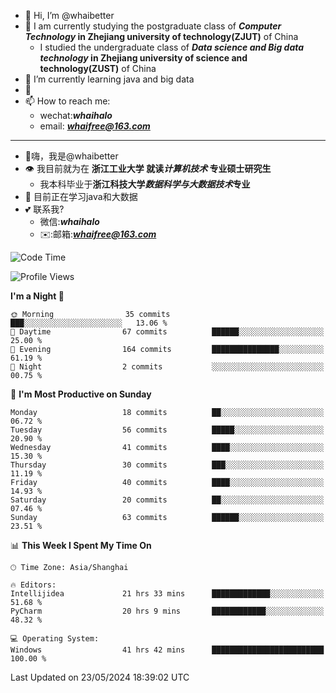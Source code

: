 - 👋 Hi, I’m @whaibetter
- 👀 I am currently studying the postgraduate class of ***Computer Technology* in Zhejiang university of technology(ZJUT)** of China
  -  I studied the undergraduate class of ***Data science and Big data technology* in Zhejiang university of science and technology(ZUST)** of China
- 🌱 I’m currently learning java and big data
- 💞️ 
- 📫 How to reach me: 
  - wechat:***whaihalo***
  - email: ***whaifree@163.com***
 ------------------------
- 👋嗨，我是@whaibetter
- 👁 我目前就为在 **浙江工业大学 就读*计算机技术* 专业硕士研究生**
  - 我本科毕业于**浙江科技大学*数据科学与大数据技术*专业**
- 🌴 目前正在学习java和大数据
- 💕 联系我?
  - 微信:***whaihalo***
  - ✉️:邮箱:***whaifree@163.com***

<!--START_SECTION:waka-->
![Code Time](http://img.shields.io/badge/Code%20Time-256%20hrs%2013%20mins-blue)

![Profile Views](http://img.shields.io/badge/Profile%20Views-0-blue)

**I'm a Night 🦉** 

```text
🌞 Morning                35 commits          ███░░░░░░░░░░░░░░░░░░░░░░   13.06 % 
🌆 Daytime                67 commits          ██████░░░░░░░░░░░░░░░░░░░   25.00 % 
🌃 Evening                164 commits         ███████████████░░░░░░░░░░   61.19 % 
🌙 Night                  2 commits           ░░░░░░░░░░░░░░░░░░░░░░░░░   00.75 % 
```
📅 **I'm Most Productive on Sunday** 

```text
Monday                   18 commits          ██░░░░░░░░░░░░░░░░░░░░░░░   06.72 % 
Tuesday                  56 commits          █████░░░░░░░░░░░░░░░░░░░░   20.90 % 
Wednesday                41 commits          ████░░░░░░░░░░░░░░░░░░░░░   15.30 % 
Thursday                 30 commits          ███░░░░░░░░░░░░░░░░░░░░░░   11.19 % 
Friday                   40 commits          ████░░░░░░░░░░░░░░░░░░░░░   14.93 % 
Saturday                 20 commits          ██░░░░░░░░░░░░░░░░░░░░░░░   07.46 % 
Sunday                   63 commits          ██████░░░░░░░░░░░░░░░░░░░   23.51 % 
```


📊 **This Week I Spent My Time On** 

```text
🕑︎ Time Zone: Asia/Shanghai

🔥 Editors: 
Intellijidea             21 hrs 33 mins      █████████████░░░░░░░░░░░░   51.68 % 
PyCharm                  20 hrs 9 mins       ████████████░░░░░░░░░░░░░   48.32 % 

💻 Operating System: 
Windows                  41 hrs 42 mins      █████████████████████████   100.00 % 
```


 Last Updated on 23/05/2024 18:39:02 UTC
<!--END_SECTION:waka-->
